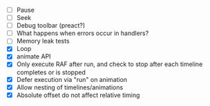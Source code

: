  - [ ] Pause
 - [ ] Seek
 - [ ] Debug toolbar (preact?)
 - [ ] What happens when errors occur in handlers?
 - [ ] Memory leak tests
 - [X] Loop
 - [X] animate API
 - [X] Only execute RAF after run, and check to stop after each timeline completes or is stopped
 - [X] Defer execution via "run" on animation
 - [X] Allow nesting of timelines/animations
 - [X] Absolute offset do not affect relative timing